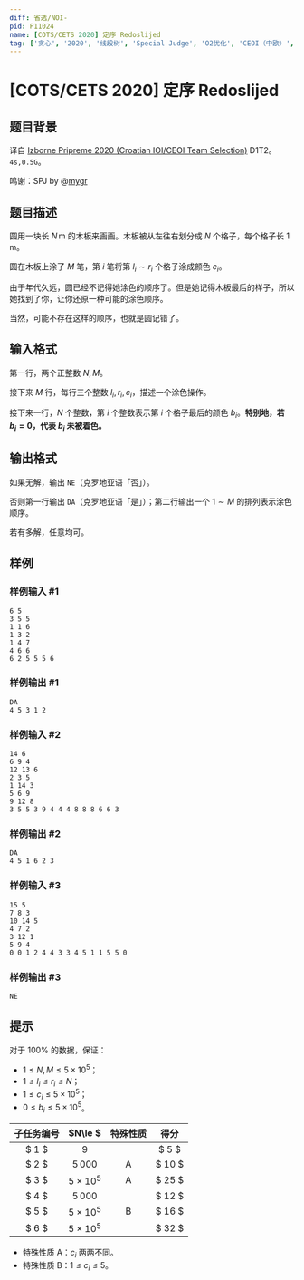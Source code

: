 ```yaml
---
diff: 省选/NOI-
pid: P11024
name: [COTS/CETS 2020] 定序 Redoslijed
tag: ['贪心', '2020', '线段树', 'Special Judge', 'O2优化', 'CEOI（中欧）', 'COCI（克罗地亚）']
---
```

# [COTS/CETS 2020] 定序 Redoslijed
## 题目背景

译自 [Izborne Pripreme 2020 (Croatian IOI/CEOI Team Selection)](https://hsin.hr/pripreme2020/) D1T2。$\texttt{4s,0.5G}$。

鸣谢：SPJ by @[mygr](https://www.luogu.com.cn/user/739552)
## 题目描述

圆用一块长 $N\,\mathrm{m}$ 的木板来画画。木板被从左往右划分成 $N$ 个格子，每个格子长 $1\,\mathrm{m}$。

圆在木板上涂了 $M$ 笔，第 $i$ 笔将第 $l_i\sim r_i$ 个格子涂成颜色 $c_i$。

由于年代久远，圆已经不记得她涂色的顺序了。但是她记得木板最后的样子，所以她找到了你，让你还原一种可能的涂色顺序。

当然，可能不存在这样的顺序，也就是圆记错了。
## 输入格式

第一行，两个正整数 $N,M$。

接下来 $M$ 行，每行三个整数 $l_i,r_i,c_i$，描述一个涂色操作。

接下来一行，$N$ 个整数，第 $i$ 个整数表示第 $i$ 个格子最后的颜色 $b_i$。**特别地，若 $b_i=0$，代表 $b_i$ 未被着色。**
## 输出格式

如果无解，输出 $\texttt{NE}$（克罗地亚语「否」）。

否则第一行输出 $\texttt{DA}$（克罗地亚语「是」）；第二行输出一个 $1\sim M$ 的排列表示涂色顺序。

若有多解，任意均可。
## 样例

### 样例输入 #1
```
6 5
3 5 5
1 1 6
1 3 2
1 4 7
4 6 6
6 2 5 5 5 6
```
### 样例输出 #1
```
DA
4 5 3 1 2

```
### 样例输入 #2
```
14 6
6 9 4
12 13 6
2 3 5
1 14 3
5 6 9
9 12 8
3 5 5 3 9 4 4 4 8 8 8 6 6 3
```
### 样例输出 #2
```
DA
4 5 1 6 2 3
```
### 样例输入 #3
```
15 5
7 8 3
10 14 5
4 7 2
3 12 1
5 9 4
0 0 1 2 4 4 3 3 4 5 1 1 5 5 0
```
### 样例输出 #3
```
NE
```
## 提示


对于 $100\%$ 的数据，保证：

- $1\le N,M\le 5\times 10^5$；
- $1\le l_i\le r_i\le N$；
- $1\le c_i\le 5\times 10^5$；
- $0\le b_i\le 5\times 10^5$。


| 子任务编号 | $N\le $ | 特殊性质 | 得分 |  
| :--: | :--: | :--: | :--: |
| $ 1 $    | $9$ |  |$ 5 $   | 
| $ 2 $    | $5\,000$ | A |$ 10 $   |  
| $ 3 $    | $5\times 10^5$ | A |$ 25 $   |  
| $ 4 $    | $5\, 000$ || $ 12 $   |
| $ 5 $    | $5\times 10^5$ | B| $ 16 $   |
| $ 6 $    | $5\times 10^5$ || $ 32 $   |

- 特殊性质 A：$c_i$ 两两不同。
- 特殊性质 B：$1\le c_i\le 5$。
